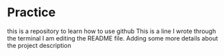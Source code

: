 # Practice
this is a repository to learn how to use github
This is a line I wrote through the terminal
I am editing the README file. Adding some more details about the project description
